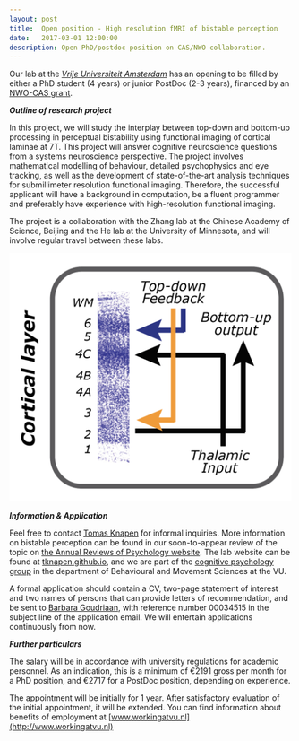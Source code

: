 ```yaml
---
layout: post
title:  Open position - High resolution fMRI of bistable perception
date:   2017-03-01 12:00:00
description: Open PhD/postdoc position on CAS/NWO collaboration.
---
```


Our lab at the [_Vrije Universiteit Amsterdam_](http://vu.nl) has an opening to be filled by either a PhD student (4 years) or junior PostDoc (2-3 years), financed by an [NWO-CAS grant](http://www.nwo.nl/en/news-and-events/news/2016/nihc/1-5-million-for-sino-dutch-research-in-brain-and-cognition.html).
 
_**Outline of research project**_

In this project, we will study the interplay between top-down and bottom-up processing in perceptual bistability using functional imaging of cortical laminae at 7T. This project will answer cognitive neuroscience questions from a systems neuroscience perspective. The project involves mathematical modelling of behaviour, detailed psychophysics and eye tracking, as well as the development of state-of-the-art analysis techniques for submillimeter resolution functional imaging. Therefore, the successful applicant will have a background in computation, be a fluent programmer and preferably have experience with high-resolution functional imaging. 

The project is a collaboration with the Zhang lab at the Chinese Academy of Science, Beijing and the He lab at the University of Minnesota, and will involve regular travel between these labs. 

<img class="col one" src="/img/posts/laminar.png">

_**Information & Application**_

Feel free to contact [Tomas Knapen](mailto:tknapen@gmail.com) for informal inquiries. More information on bistable perception can be found in our soon-to-appear review of the topic on [the Annual Reviews of Psychology website](http://www.annualreviews.org/doi/10.1146/annurev-psych-010417-085944). The lab website can be found at [tknapen.github.io](http://tknapen.github.io), and we are part of the [cognitive psychology group](http://vupsy.nl) in the department of Behavioural and Movement Sciences at the VU.

A formal application should contain a CV, two-page statement of interest and two names of persons that can provide letters of recommendation, and be sent to [Barbara Goudriaan](mailto:barbara.goudriaan@vu.nl), with reference number 00034515 in the subject line of the application email. We will entertain applications continuously from now.

_**Further particulars **_

The salary will be in accordance with university regulations for academic personnel. As an indication, this is a minimum of €2191 gross per month for a PhD position, and €2717 for a PostDoc position, depending on experience.

The appointment will be initially for 1 year. After satisfactory evaluation of the initial appointment, it will be extended. You can find information about benefits of employment at [www.workingatvu.nl](http://www.workingatvu.nl)